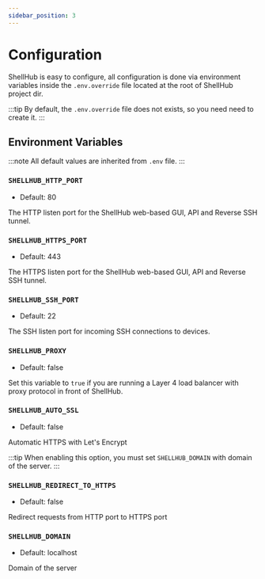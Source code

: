 ```yaml
---
sidebar_position: 3
---
```


# Configuration

ShellHub is easy to configure, all configuration is done via environment
variables inside the `.env.override` file located at the root of ShellHub project dir.

:::tip
By default, the `.env.override` file does not exists, so you need need to create it.
:::

## Environment Variables

:::note
All default values are inherited from `.env` file.
:::

### `SHELLHUB_HTTP_PORT`

- Default: 80

The HTTP listen port for the ShellHub web-based GUI, API and Reverse SSH tunnel.

### `SHELLHUB_HTTPS_PORT`

- Default: 443

The HTTPS listen port for the ShellHub web-based GUI, API and Reverse SSH tunnel.


### `SHELLHUB_SSH_PORT`

- Default: 22

The SSH listen port for incoming SSH connections to devices.

### `SHELLHUB_PROXY`

- Default: false

Set this variable to `true` if you are running a Layer 4 load balancer with proxy protocol in front of ShellHub.

### `SHELLHUB_AUTO_SSL`

- Default: false

Automatic HTTPS with Let's Encrypt

:::tip
When enabling this option, you must set `SHELLHUB_DOMAIN` with
domain of the server.
:::

### `SHELLHUB_REDIRECT_TO_HTTPS`

- Default: false

Redirect requests from HTTP port to HTTPS port

### `SHELLHUB_DOMAIN`

- Default: localhost

Domain of the server
